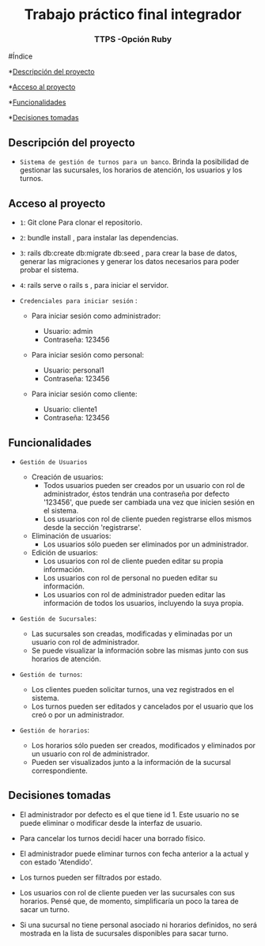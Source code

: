 <h1 align="center"> Trabajo práctico final integrador </h1>
<h3 align="center"> TTPS -Opción Ruby  </h3>


#Índice

*[Descripción del proyecto](#descripción-del-proyecto)

*[Acceso al proyecto](#acceso-al-proyecto)

*[Funcionalidades](#funcionalidades)

*[Decisiones tomadas](#decisiones-tomadas)

## Descripción del proyecto

- `Sistema de gestión de turnos para un banco`. 
Brinda la posibilidad de gestionar las sucursales, los horarios de atención, los usuarios y los turnos.

## Acceso al proyecto

- `1`: Git clone Para clonar el repositorio.
- `2`: bundle install , para instalar las dependencias.
- `3`: rails db:create db:migrate db:seed , para crear la base de datos, generar las migraciones y generar los datos necesarios para poder probar el sistema. 
- `4`: rails serve o rails s , para iniciar el servidor.

- `Credenciales para iniciar sesión` : 
    * Para iniciar sesión como administrador: 
        - Usuario: admin
        - Contraseña: 123456
    * Para iniciar sesión como personal: 
        - Usuario: personal1
        - Contraseña: 123456

    * Para iniciar sesión como cliente: 
        - Usuario: cliente1
        - Contraseña: 123456

## Funcionalidades

- `Gestión de Usuarios`
    - Creación de usuarios: 
        - Todos usuarios pueden ser creados por un usuario con rol de administrador, éstos tendrán una contraseña por defecto '123456', que puede ser cambiada una vez que inicien sesión en el sistema. 
        - Los usuarios con rol de cliente pueden registrarse ellos mismos desde la sección 'registrarse'.
    - Eliminación de usuarios: 
        - Los usuarios sólo pueden ser eliminados por un administrador.
    - Edición de usuarios: 
        - Los usuarios con rol de cliente pueden editar su propia información. 
        - Los usuarios con rol de personal no pueden editar su información. 
        - Los usuarios con rol de administrador pueden editar las información de todos los usuarios, incluyendo la suya propia.

- `Gestión de Sucursales`: 
    - Las sucursales son creadas, modificadas y eliminadas por un usuario con rol de administrador. 
    - Se puede visualizar la información sobre las mismas junto con sus horarios de atención.

- `Gestión de turnos`: 
    - Los clientes pueden solicitar turnos, una vez registrados en el sistema.
    - Los turnos pueden ser editados y cancelados por el usuario que los creó o por un administrador.

- `Gestión de horarios`: 
    - Los horarios sólo pueden ser creados, modificados y eliminados por un usuario con rol de administrador. 
    - Pueden ser visualizados junto a la información de la sucursal correspondiente. 

## Decisiones tomadas 

- El administrador por defecto es el que tiene id 1. Este usuario no se puede eliminar o modificar desde la interfaz de usuario.

- Para cancelar los turnos decidí hacer una borrado físico. 

- El administrador puede eliminar turnos con fecha anterior a la actual y con estado 'Atendido'.

- Los turnos pueden ser filtrados por estado. 
 
- Los usuarios con rol de cliente pueden ver las sucursales con sus horarios. Pensé que, de momento, simplificaría un poco la tarea de sacar un turno. 

- Si una sucursal no tiene personal asociado ni horarios definidos, no será mostrada en la lista de sucursales disponibles para sacar turno. 



